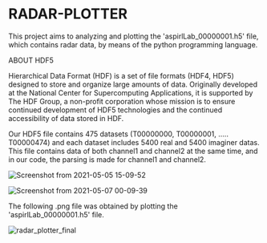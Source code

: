 # RADAR-PLOTTER

This project aims to analyzing and plotting the 'aspirlLab_00000001.h5' file, which contains radar data, by means of the python programming language.


ABOUT HDF5

Hierarchical Data Format (HDF) is a set of file formats (HDF4, HDF5) designed to store and organize large amounts of data. Originally developed at the National Center for Supercomputing Applications, it is supported by The HDF Group, a non-profit corporation whose mission is to ensure continued development of HDF5 technologies and the continued accessibility of data stored in HDF.

Our HDF5 file contains 475 datasets (T00000000, T00000001, ..... T00000474) and each dataset includes 5400 real and 5400 imaginer datas. This file contains data of both channel1 and channel2 at the same time, and in our code, the parsing is made for channel1 and channel2.

![Screenshot from 2021-05-05 15-09-52](https://user-images.githubusercontent.com/52501795/118789798-cf2ad880-b89d-11eb-84e8-f2a3132ec2c8.png)

![Screenshot from 2021-05-07 00-09-39](https://user-images.githubusercontent.com/52501795/118412274-cbcafd80-b6a1-11eb-8293-237e4058e1a5.png)





The following .png file was obtained by plotting the 'aspirlLab_00000001.h5' file.

![radar_plotter_final](https://user-images.githubusercontent.com/52501795/118411989-282d1d80-b6a0-11eb-9b2a-a01eca2cdcf4.PNG)

